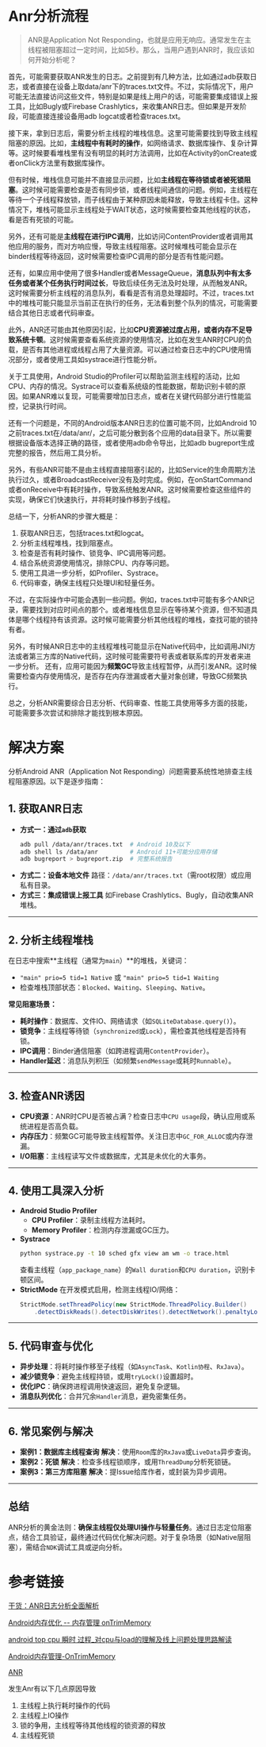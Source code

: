 # Anr分析流程
>ANR是Application Not Responding，也就是应用无响应。通常发生在主线程被阻塞超过一定时间，比如5秒。那么，当用户遇到ANR时，我应该如何开始分析呢？

首先，可能需要获取ANR发生的日志。之前提到有几种方法，比如通过adb获取日志，或者直接在设备上取data/anr下的traces.txt文件。不过，实际情况下，用户可能无法直接访问这些文件，特别是如果是线上用户的话，可能需要集成错误上报工具，比如Bugly或Firebase Crashlytics，来收集ANR日志。但如果是开发阶段，可能直接连接设备用adb logcat或者检查traces.txt。

接下来，拿到日志后，需要分析主线程的堆栈信息。这里可能需要找到导致主线程阻塞的原因。比如，**主线程中有耗时的操作**，如网络请求、数据库操作、复杂计算等。这时候要看堆栈里有没有明显的耗时方法调用，比如在Activity的onCreate或者onClick方法里有数据库操作。

但有时候，堆栈信息可能并不直接显示问题，比如**主线程在等待锁或者被死锁阻塞**。这时候可能需要检查是否有同步锁，或者线程间通信的问题。例如，主线程在等待一个子线程释放锁，而子线程由于某种原因未能释放，导致主线程卡住。这种情况下，堆栈可能显示主线程处于WAIT状态，这时候需要检查其他线程的状态，看是否有死锁的可能。

另外，还有可能是**主线程在进行IPC调用**，比如访问ContentProvider或者调用其他应用的服务，而对方响应慢，导致主线程阻塞。这时候堆栈可能会显示在binder线程等待返回，这时候需要检查IPC调用的部分是否有性能问题。

还有，如果应用中使用了很多Handler或者MessageQueue，**消息队列中有太多任务或者某个任务执行时间过长**，导致后续任务无法及时处理，从而触发ANR。这时候需要分析主线程的消息队列，看看是否有消息处理超时。不过，traces.txt中的堆栈可能只能显示当前正在执行的任务，无法看到整个队列的情况，可能需要结合其他日志或者代码审查。

此外，ANR还可能由其他原因引起，比如**CPU资源被过度占用，或者内存不足导致系统卡顿**。这时候需要查看系统资源的使用情况，比如在发生ANR时CPU的负载，是否有其他进程或线程占用了大量资源。可以通过检查日志中的CPU使用情况部分，或者使用工具如systrace进行性能分析。

关于工具使用，Android Studio的Profiler可以帮助监测主线程的活动，比如CPU、内存的情况。Systrace可以查看系统级的性能数据，帮助识别卡顿的原因。如果ANR难以复现，可能需要增加日志点，或者在关键代码部分进行性能监控，记录执行时间。

还有一个问题是，不同的Android版本ANR日志的位置可能不同，比如Android 10之前traces.txt在/data/anr/，之后可能分散到各个应用的data目录下。所以需要根据设备版本选择正确的路径，或者使用adb命令导出，比如adb bugreport生成完整的报告，然后用工具分析。

另外，有些ANR可能不是由主线程直接阻塞引起的，比如Service的生命周期方法执行过久，或者BroadcastReceiver没有及时完成。例如，在onStartCommand或者onReceive中有耗时操作，导致系统触发ANR。这时候需要检查这些组件的实现，确保它们快速执行，并将耗时操作移到子线程。

总结一下，分析ANR的步骤大概是：

1. 获取ANR日志，包括traces.txt和logcat。
2. 分析主线程堆栈，找到阻塞点。
3. 检查是否有耗时操作、锁竞争、IPC调用等问题。
4. 结合系统资源使用情况，排除CPU、内存等问题。
5. 使用工具进一步分析，如Profiler、Systrace。
6. 代码审查，确保主线程只处理UI和轻量任务。

不过，在实际操作中可能会遇到一些问题。例如，traces.txt中可能有多个ANR记录，需要找到对应时间点的那个。或者堆栈信息显示在等待某个资源，但不知道具体是哪个线程持有该资源。这时候可能需要分析其他线程的堆栈，查找可能的锁持有者。

另外，有时候ANR日志中的主线程堆栈可能显示在Native代码中，比如调用JNI方法或者第三方库的Native代码，这时候可能需要符号表或者联系库的开发者来进一步分析。
还有，应用可能因为**频繁GC**导致主线程暂停，从而引发ANR。这时候需要检查内存使用情况，是否存在内存泄漏或者大量对象创建，导致GC频繁执行。

总之，分析ANR需要综合日志分析、代码审查、性能工具使用等多方面的技能，可能需要多次尝试和排除才能找到根本原因。


# 解决方案

分析Android ANR（Application Not Responding）问题需要系统性地排查主线程阻塞原因。以下是逐步指南：

## **1. 获取ANR日志**
- **方式一：通过`adb`获取**
  ```bash
  adb pull /data/anr/traces.txt  # Android 10及以下
  adb shell ls /data/anr         # Android 11+可能分应用存储
  adb bugreport > bugreport.zip  # 完整系统报告
  ```
- **方式二：设备本地文件**
  路径：`/data/anr/traces.txt`（需root权限）或应用私有目录。
- **方式三：集成错误上报工具**
  如Firebase Crashlytics、Bugly，自动收集ANR堆栈。

---

## **2. 分析主线程堆栈**
在日志中搜索**主线程（通常为`main`）**的堆栈，关键词：
- `"main" prio=5 tid=1 Native` 或 `"main" prio=5 tid=1 Waiting`
- 检查堆栈顶部状态：`Blocked`、`Waiting`、`Sleeping`、`Native`。

**常见阻塞场景：**
- **耗时操作**：数据库、文件IO、网络请求（如`SQLiteDatabase.query()`）。
- **锁竞争**：主线程等待锁（`synchronized`或`Lock`），需检查其他线程是否持有锁。
- **IPC调用**：Binder通信阻塞（如跨进程调用`ContentProvider`）。
- **Handler延迟**：消息队列积压（如频繁`sendMessage`或耗时`Runnable`）。

---

## **3. 检查ANR诱因**
- **CPU资源**：ANR时CPU是否被占满？检查日志中`CPU usage`段，确认应用或系统进程是否高负载。
- **内存压力**：频繁GC可能导致主线程暂停。关注日志中`GC_FOR_ALLOC`或内存泄漏。
- **I/O阻塞**：主线程读写文件或数据库，尤其是未优化的大事务。

---

## **4. 使用工具深入分析**
- **Android Studio Profiler**
  - **CPU Profiler**：录制主线程方法耗时。
  - **Memory Profiler**：检测内存泄漏或GC压力。
- **Systrace**
  ```bash
  python systrace.py -t 10 sched gfx view am wm -o trace.html
  ```
  查看主线程（`app_package_name`）的`Wall duration`和`CPU duration`，识别卡顿区间。
- **StrictMode**
  在开发模式启用，检测主线程IO/网络：
  ```java
  StrictMode.setThreadPolicy(new StrictMode.ThreadPolicy.Builder()
      .detectDiskReads().detectDiskWrites().detectNetwork().penaltyLog().build());
  ```

---

## **5. 代码审查与优化**
- **异步处理**：将耗时操作移至子线程（如`AsyncTask`、`Kotlin协程`、`RxJava`）。
- **减少锁竞争**：避免主线程持锁，或用`tryLock()`设置超时。
- **优化IPC**：确保跨进程调用快速返回，避免复杂逻辑。
- **消息队列优化**：合并冗余`Handler`消息，避免密集任务。

---

## **6. 常见案例与解决**
- **案例1：数据库主线程查询**
  **解决**：使用`Room`库的`RxJava`或`LiveData`异步查询。
- **案例2：死锁**
  **解决**：检查多线程锁顺序，或用`ThreadDump`分析死锁链。
- **案例3：第三方库阻塞**
  **解决**：提Issue给库作者，或封装为异步调用。

---

## **总结**
ANR分析的黄金法则：**确保主线程仅处理UI操作与轻量任务**。通过日志定位阻塞点，结合工具验证，最终通过代码优化解决问题。对于复杂场景（如Native层阻塞），需结合`NDK`调试工具或逆向分析。



# 参考链接

[干货：ANR日志分析全面解析](https://www.yii666.com/blog/24647.html)

[Android内存优化 -- 内存管理 onTrimMemory](https://www.jianshu.com/p/9e19f48c90ee)

[android top cpu 瞬时 过程_对cpu与load的理解及线上问题处理思路解读](https://blog.csdn.net/weixin_32026659/article/details/113629400)

[Android内存管理-OnTrimMemory](https://www.cnblogs.com/ganchuanpu/p/7455793.html)

[ANR](https://developer.android.google.cn/topic/performance/vitals/anr?hl=zh_cn#trace-files)

发生Anr有以下几点原因导致
1. 主线程上执行耗时操作的代码
2. 主线程上IO操作
3. 锁的争用，主线程等待其他线程的锁资源的释放
4. 主线程死锁
